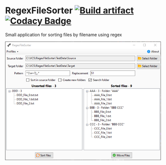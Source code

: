 # RegexFileSorter [![Build artifact][build-src]][build-href] [![Codacy Badge][codacy-src]][codacy-href]

Small application for sorting files by filename using regex

![Form Main](./assets/FormMain.png)

<!-- Badges -->
[build-src]: https://img.shields.io/github/actions/workflow/status/Virenbar/RegexFileSorter/build-artifact.yml?label=Build&logo=github
[build-href]: https://github.com/Virenbar/RegexFileSorter/actions/workflows/build-artifact.yml

[codacy-src]: https://app.codacy.com/project/badge/Grade/3a523285a2284e719615cf3ab5af6555
[codacy-href]: https://app.codacy.com/gh/Virenbar/RegexFileSorter/dashboard?utm_source=gh&utm_medium=referral&utm_content=&utm_campaign=Badge_grade
